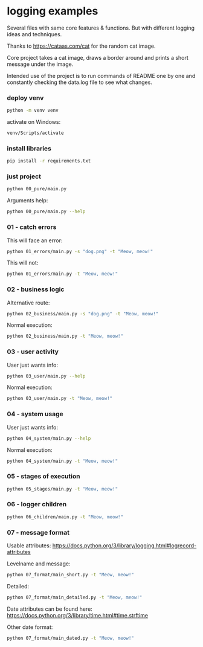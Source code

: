 # logging examples

Several files with same core features & functions. But with different logging ideas and techniques.

Thanks to https://cataas.com/cat for the random cat image.

Core project takes a cat image, draws a border around and prints a short message under the image.

Intended use of the project is to run commands of README one by one and constantly checking the data.log file to see what changes.

### deploy venv
```bash
python -m venv venv
```
activate on Windows:
```bash
venv/Scripts/activate
```
### install libraries
```bash
pip install -r requirements.txt
```

### just project
```bash
python 00_pure/main.py
```

Arguments help:

```bash
python 00_pure/main.py --help
```

### 01 - catch errors

This will face an error:

```bash
python 01_errors/main.py -s "dog.png" -t "Meow, meow!"
```

This will not:

```bash
python 01_errors/main.py -t "Meow, meow!"
```

### 02 - business logic

Alternative route:

```bash
python 02_business/main.py -s "dog.png" -t "Meow, meow!"
```

Normal execution:

```bash
python 02_business/main.py -t "Meow, meow!"
```

### 03 - user activity

User just wants info:

```bash
python 03_user/main.py --help
```

Normal execution:

```bash
python 03_user/main.py -t "Meow, meow!"
```

### 04 - system usage

User just wants info:

```bash
python 04_system/main.py --help
```

Normal execution:

```bash
python 04_system/main.py -t "Meow, meow!"
```

### 05 - stages of execution

```bash
python 05_stages/main.py -t "Meow, meow!"
```

### 06 - logger children

```bash
python 06_children/main.py -t "Meow, meow!"
```

### 07 - message format

Usable attributes: https://docs.python.org/3/library/logging.html#logrecord-attributes

Levelname and message:

```bash
python 07_format/main_short.py -t "Meow, meow!"
```

Detailed:

```bash
python 07_format/main_detailed.py -t "Meow, meow!"
```

Date attributes can be found here: https://docs.python.org/3/library/time.html#time.strftime

Other date format:

```bash
python 07_format/main_dated.py -t "Meow, meow!"
```
